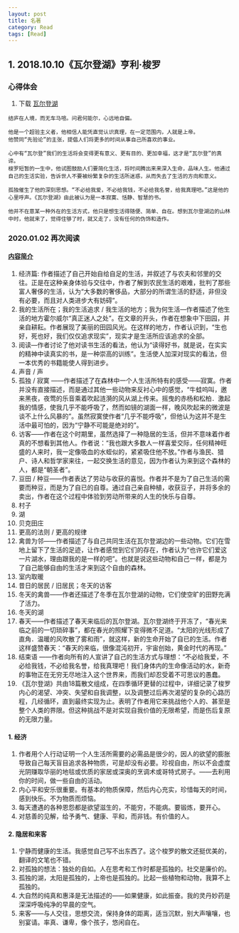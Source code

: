 ```yaml
---
layout: post
title: 名著
category: Read
tags: [Read]
---
```




## 1. 2018.10.10《瓦尔登湖》亨利·梭罗


### 心得体会
1. 下载 [瓦尔登湖]("https://github.com/rlq/readme/raw/master/2018.10.10%E3%80%8A%E7%93%A6%E5%B0%94%E7%99%BB%E6%B9%96%E3%80%8B%E4%BA%A8%E5%88%A9%C2%B7%E6%A2%AD%E7%BD%97.pdf")


```
结庐在人境，而无车马喧。问君何能尔，心远地自偏。

他是一个超验主义者，他相信人能凭直觉认识真理，在一定范围内，人就是上帝。
他赞同“先验论”的主张，提倡人们将更多的时间从事自己所喜欢的事业。

心中有“瓦尔登”我们的生活将会变得更有意义、更有目的、更加幸福，这才是“瓦尔登”的真谛。
梭罗短暂的一生中，他试图鼓励人们要简化生活，将时间腾出来来深入生命，品味人生。他通过自己的生活实验，告诉世人不要被纷繁复杂的生活所迷惑，从而失去了生活的方向和意义。

孤独催生了他的深刻思想。“不必给我爱，不必给我钱，不必给我名誉，给我真理吧。”这是他的心里呼声。《瓦尔登湖》由此被认为是一本寂寞、恬静、智慧的书。

他并不在意某一种外在的生活方式，他只是想生活得随便、简单、自在。想到瓦尔登湖边的山林中时，他就来了，觉得住够了时，就又走了，没有任何的伪饰和造作。
```

### 2020.01.02 再次阅读

#### [内容简介]([https://baike.baidu.com/item/%E7%93%A6%E5%B0%94%E7%99%BB%E6%B9%96/2755634?fr=aladdin](https://baike.baidu.com/item/瓦尔登湖/2755634?fr=aladdin))

1. 经济篇: 作者描述了自己开始自给自足的生活，并叙述了与农夫和邻里的交往。正是在这种亲身体验与交往中，作者了解到农民生活的艰难，批判了那些富人奢侈的生活，认为“大多数的奢侈品，大部分的所谓生活的舒适，非但没有必要，而且对人类进步大有妨碍”。
2. 我的生活所在；我的生活追求 / 我生活的地方；我为何生活—作者描述了他生活的地方霍尔威尔“真正迷人之处”。在文章的开头，作者在想象中下田园，并亲自耕耘。作者展现了美丽的田园风光。在这样的地方，作者认识到，“生也好，死也好，我们仅仅追求现实”，现实才是生活所应该追求的全部。
3. 阅读—作者讨论了他对读书生活的看法，他认为“读得好书，就是说，在实实的精神中读真实的书，是一种崇高的训练”。生活使人加深对现实的看法，但一本优秀的书籍能使人得到进步。
4. 声音 / 声
5. 孤独 / 寂寞 ——作者描述了在森林中一个人生活所特有的感受——寂寞。作者并没有直接描述，而是通过其他一些动物来反衬心中的感觉，“牛蛙呜叫，邀来黑夜，夜莺的乐音乘着吹起涟漪的风从湖上传来。摇曳的赤杨和松柏．激起我的情感，使我几乎不能呼吸了，然而如镜的湖面一样，晚风吹起来的微波是谈不上什么风暴的”。虽然寂寞使作者“几乎不能呼吸”，但他认为这并不是生活中最可怕的，因为“宁静不可能是绝对的”。
6. 访客——作者在这个时期里，虽然选择了一种隐居的生活，但并不意味着作者真的不想看到其他人。作者说：“我也跟大多数人一样喜爱交际，任何精神旺盛的人来时，我一定像吸血的水蛭似的，紧紧吸住他不放。”作者与渔民、猎户、诗人和哲学家来往，一起交换生活的意见，因为作者认为来到这个森林的人，都是“朝圣者”。
7. 豆田 / 种豆——作者表达了劳动与收获的喜悦。作者并不是为了自己生活的需要而种豆，而是为了自已的自尊。通过自己亲自种植，收获豆子，并将多余的卖出，作者在这个过程中体验到劳动所带来的人生的快乐与自尊。
8. 村子
9. 湖
10. 贝克田庄
11. 更高的法则 / 更高的规律
12. 禽兽为邻——作者描述了与自己共同生活在瓦尔登湖边的一些动物。它们在雪地上留下了生活的足迹，让作者感觉到它们的存在，作者认为“也许它们爱这一片湖水，理由跟我的是一样的吧”。也就是说这些动物和自己一样，都是为了自己能够自由的生活才来到这个自由的森林。
13. 室内取暖
14. 昔日的居民 / 旧居民；冬天的访客
15. 冬天的禽兽——作者还描述了冬季在瓦尔登湖的动物，它们使空旷的田野充满了活力。
16. 冬天的湖
17. 春天——作者描述了春天来临后的瓦尔登湖。瓦尔登湖终于开冻了，“春光来临之前的一切琐碎事”，都在春光的照耀下变得微不足道。“太阳的光线形成了直角．温暖的风吹散了雾和雨”，就这样，新的生命开始了自已的生活。作者这样盛赞春天：“春天的来临，很像混沌初开，宇宙创始，黄金时代的再现。”
18. 结束语 ——作者向所有的人宣讲了自己的生活方式与理想：“不必给我爱，不必给我钱，不必给我名誉，给我真理吧！我们身体内的生命像活动的水，新奇的事物正在无穷无尽地注入这个世界来，而我们却忍受着不可思议的愚蠢。
19. 《瓦尔登湖》共由18篇散文组成，在四季循环更替的过程中，详细记录了梭罗内心的渴望、冲突、失望和自我调整，以及调整过后再次渴望的复杂的心路历程，几经循环，直到最终实现为止。表明了作者用它来挑战他个人的、甚至是整个人类的界限。但这种挑战不是对实现自我价值的无限希望，而是伤后复原的无限力量。

#### 1. 经济

1. 作者用个人行动证明一个人生活所需要的必需品是很少的，因人的欲望的膨胀导致自己每天盲目追求各种物质，可是却没有必要。珍视自由，所以不会虚度光阴赚取华丽的地毯或优质的家居或深奥的烹调术或哥特式房子。——去利用你的时间，做一些自由的活动。
2. 内心平和安乐很重要。有基本的物质保障，然后内心充实，珍惜每天的时间，感到快乐。不为物质而烦恼。
3. 每天遭遇的各种恩怨都是欲望滋生的，不能穷，不能病。要锻炼，要开心。
4. 对慈善的见解，给予勇气、健康、平和，而非钱。有价值的人。

#### 2. 隐居和来客

1. 宁静而健康的生活。我感觉自己写不出东西了。这个梭罗的散文还挺优美的，翻译的文笔也不错。
2. 对孤独的想法：独处的自如。人在思考和工作时都是孤独的。社交是廉价的。
3. 孤独的湖，太阳是孤独的，上帝也是孤独的。比起一些植物和动物，我算不上孤独的。
4. 大自然的纯真和惠泽是无法描述的——如果健康，如此振奋。我的灵丹妙药是深深呼吸纯净的早晨的空气。
5. 来客——与人交往，思想交流，保持身体的距离，适当沉默，别大声嚷嚷，也别宴请。率真、谦卑，像个孩子，悠闲自在。